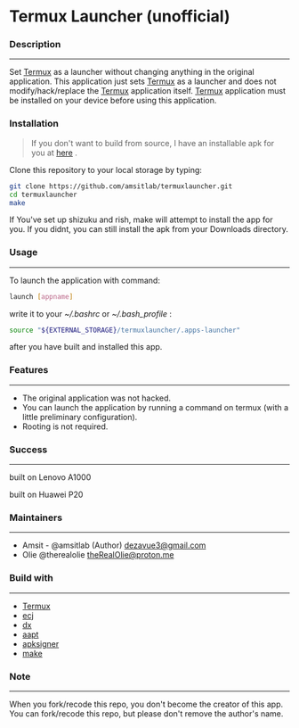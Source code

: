 # Termux Launcher (unofficial)

### Description
---------------
Set [Termux](https://github.com/termux/termux-app) as a launcher without changing anything in the original application.
This application just sets [Termux](https://github.com/termux/termux-app) as a launcher and does not modify/hack/replace the [Termux](https://github.com/termux/termux-app) application itself.
[Termux](https://github.com/termux/termux-app) application must be installed on your device before using this application.

### Installation
> If you don't want to build from source,
> I have an installable apk for you at [here](http://github.com/amsitlab/termuxlauncher/releases) .
>

Clone this repository to your local storage by typing:
```bash
git clone https://github.com/amsitlab/termuxlauncher.git
cd termuxlauncher
make
```
If You've set up shizuku and rish, make will attempt to install the app for you. If you didnt, you can still install the apk from your Downloads directory.

### Usage
--------------
To launch the application with command:
```bash
launch [appname]
```
write it to your *~/.bashrc* or *~/.bash_profile* :
```bash
source "${EXTERNAL_STORAGE}/termuxlauncher/.apps-launcher"
```
after you have built and installed this app.

### Features
-----------
- The original application was not hacked.
- You can launch the application by running a command on termux (with a little preliminary configuration).
- Rooting is not required.



### Success
-----------
built on Lenovo A1000

built on Huawei P20




### Maintainers
----------
- Amsit - @amsitlab (Author) <dezavue3@gmail.com>
- Olie @therealolie <theRealOlie@proton.me>




### Build with
--------------
- [Termux](https://github.com/termux/termux-app)
- [ecj](http://www.eclipse.org/jdt/core/)
- [dx](http://developer.android.com/tools/help/index.html)
- [aapt](http://elinux.org/Android_aapt)
- [apksigner](https://github.com/fornwall/apksigner)
- [make](https://www.gnu.org/software/make/manual/make.html)

### Note
--------
When you fork/recode this repo, you don't become the creator of this app.
You can fork/recode this repo, but please don't remove the author's name.


